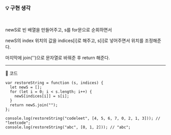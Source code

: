 ### 💡 구현 생각

<br>

newS로 빈 배열을 만들어주고, s를 for문으로 순회하면서

newS의 index 위치의 값을 indices[i]로 해주고, s[i]로 넣어주면서 위치를 조정해준다.

마지막에 join('')으로 문자열로 바꿔준 후 return 해준다.

<hr>

🔻 코드

```
var restoreString = function (s, indices) {
  let newS = [];
  for (let i = 0; i < s.length; i++) {
    newS[indices[i]] = s[i];
  }
  return newS.join("");
};

console.log(restoreString("codeleet", [4, 5, 6, 7, 0, 2, 1, 3])); // "leetcode";
console.log(restoreString("abc", [0, 1, 2])); // "abc";
```
